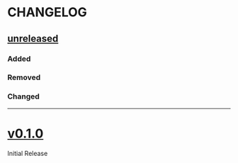 # CHANGELOG

## [unreleased](https://github.com/jamesxx/springer-spaniel/releases/tags/)

### Added

### Removed

### Changed

---
# [v0.1.0](https://github.com/jamesxx/springer-spaniel/releases/tags/v0.1.0)
Initial Release
